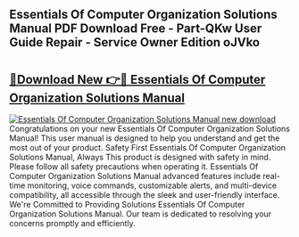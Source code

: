 ## Essentials Of Computer Organization Solutions Manual PDF Download Free - Part-QKw User Guide Repair - Service Owner Edition oJVko

# <h2><a href="http://bc5475.oget.top/?id=Essentials+Of+Computer+Organization+Solutions+Manual">🔗Download New 👉🔴 Essentials Of Computer Organization Solutions Manual</a></h2>

[![Essentials Of Computer Organization Solutions Manual new download](https://i.imgur.com/5g1atiW.png)](http://bc5475.oget.top/?id=Essentials+Of+Computer+Organization+Solutions+Manual)
Congratulations on your new Essentials Of Computer Organization Solutions Manual! This user manual is designed to help you understand and get the most out of your product. Safety First Essentials Of Computer Organization Solutions Manual, Always This product is designed with safety in mind. Please follow all safety precautions when operating it. Essentials Of Computer Organization Solutions Manual advanced features include real-time monitoring, voice commands, customizable alerts, and multi-device compatibility, all accessible through the sleek and user-friendly interface. We're Committed to Providing Solutions Essentials Of Computer Organization Solutions Manual. Our team is dedicated to resolving your concerns promptly and efficiently.
